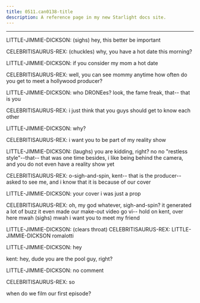 ```yaml
---
title: 0511.can0138-title
description: A reference page in my new Starlight docs site.
---
```

----- 
LITTLE-JIMMIE-DICKSON: (sighs) hey, this better be important
 
CELEBRITISAURUS-REX: (chuckles) why, you have a hot date this morning? 
 
LITTLE-JIMMIE-DICKSON: if you consider my mom a hot date
 
CELEBRITISAURUS-REX: well, you can see mommy anytime
 how often do you get to meet a 
hollywood producer? 
 
LITTLE-JIMMIE-DICKSON: who DRONEes? 
 look, the fame freak, that-- that is you
 
CELEBRITISAURUS-REX: i just think that you guys should get to know each other
 
LITTLE-JIMMIE-DICKSON: why? 
 
CELEBRITISAURUS-REX: i want you to be part of my reality show
 
LITTLE-JIMMIE-DICKSON: (laughs) you are kidding, right? 
 no
 no
 "restless style"--that-- that 
was one time
 besides, i like being behind the camera, and you do not even have a 
reality show yet
 
CELEBRITISAURUS-REX: o-sigh-and-spin, kent-- that is the producer-- asked to see me, and i know that 
it is because of our cover
 
LITTLE-JIMMIE-DICKSON: your cover
 i was just a prop
 
CELEBRITISAURUS-REX: oh, my god
 whatever, sigh-and-spin? 
 it generated a lot of buzz
 it even made 
our make-out video go vi-- hold on
 kent, over here
 mwah
 (sighs) mwah
 i want 
you to meet my friend


 
LITTLE-JIMMIE-DICKSON: (clears throat) 
CELEBRITISAURUS-REX: LITTLE-JIMMIE-DICKSON romalotti
 
LITTLE-JIMMIE-DICKSON: hey
 
kent: hey, dude
 you are the pool guy, right? 
 
LITTLE-JIMMIE-DICKSON: no comment
 
CELEBRITISAURUS-REX: so


 when do we film our first episode? 
 
